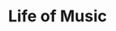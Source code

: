 ---
pid: pt19
title: Life of Music
location_transcription: Norris Square Park
coordinates: "[-75.1376727, 39.98379]"
zipcode: '19122'
gen_neighborhood: North Philadelphia
neighborhood: Yorktown,Old Kensington,Jinogi
outside_phl: 
age: '18'
age_range: 13-19
instagram: 
image_file_name: pt_19.jpg
proposal_transcription: A tree with music stuff on it! (A mic, speaker, music notes/graffiti)
  and cover art of Philly artist
topic: Environment,Person,Music
topic_summary: 0, 0, 0, 0, 0
type: Audio,Interactive,Tree
keywords_other: 
credit: Giancarlos Rodriguez
image_labels: 
twitter: 
facebook: 
permalink: "/monuments/pt19/"
layout: item-page
---